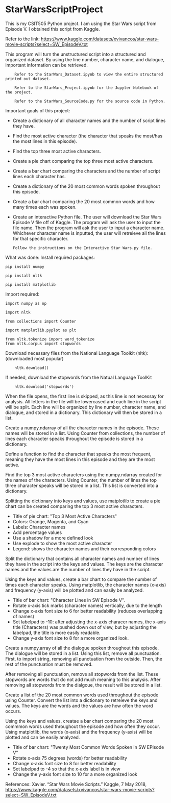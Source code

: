 # StarWarsScriptProject

This is my CSIT505 Python project. I am using the Star Wars script from Episode V. I obtained this script from Kaggle.

Refer to the link: https://www.kaggle.com/datasets/xvivancos/star-wars-movie-scripts?select=SW_EpisodeV.txt

This program will turn the unstructured script into a structured and organized dataset. By using the line number, character name, and dialogue, important information can be retrieved. 

        Refer to the StarWars_Dataset.ipynb to view the entire structured printed out dataset.
        
        Refer to the StarWars_Project.ipynb for the Jupyter Notebook of the project.
        
        Refer to the StarWars_SourceCode.py for the source code in Python.

Important goals of this project:
- Create a dictionary of all character names and the number of script lines they have.
- Find the most active character (the character that speaks the most/has the most lines in this episode).
- Find the top three most active characters.
- Create a pie chart comparing the top three most active characters.
- Create a bar chart comparing the characters and the number of script lines each character has.

- Create a dictionary of the 20 most common words spoken throughout this episode.
- Create a bar chart comparing the 20 most common words and how many times each was spoken.

- Create an interactive Python file. The user will download the Star Wars Episode V file off of Kaggle. The program will ask the user to input the file name. Then the program will ask the user to input a character name. Whichever character name is inputted, the user will retreieve all the lines for that specific character.

      Follow the instructions on the Interactive Star Wars.py file.
      

What was done:
Install required packages:

    pip install numpy
    
    pip install nltk
    
    pip install matplotlib

Import required:

    import numpy as np
    
    import nltk

    from collections import Counter
  
    import matplotlib.pyplot as plt
    
    from nltk.tokenize import word_tokenize
    from nltk.corpus import stopwords
 
Download necessary files from the National Language Toolkit (nltk): (downloaded most popular)

        nltk.download()

If needed, download the stopwords from the Natual Language ToolKit

        nltk.download('stopwords')



When the file opens, the first line is skipped, as this line is not necessay for analysis. All letters in the file will be lowercased and each line in the script will be split. Each line will be organized by line number, character name, and dialogue, and stored in a dictionary. This dictionary will then be stored in a list. 

Create a numpy.ndarray of all the character names in the episode. These names will be stored in a list. Using Counter from collections, the number of lines each character speaks throughout the episode is stored in a dictionary.

Define a function to find the character that speaks the most frequent, meaning they have the most lines in this episode and they are the most active.

Find the top 3 most active characters using the numpy.ndarray created for the names of the characters. Using Counter, the number of lines the top three character speaks will be stored in a list. This list is converted into a dictionary.

Splitting the dictionary into keys and values, use matplotlib to create a pie chart can be created comparing the top 3 most active characters.
- Title of pie chart: "Top 3 Most Active Characters"
- Colors: Orange, Magenta, and Cyan
- Labels: Character names
- Add percentage values
- Use a shadow for a more defined look
- Use explode to show the most active character
- Legend: shows the character names and their corresponding colors


Split the dictionary that contains all character names and number of lines they have in the script into the keys and values. The keys are the character names and the values are the number of lines they have in the script.

Using the keys and values, create a bar chart to compare the number of times each character speaks. Using matplotlib, the character names (x-axis) and frequency (y-axis) will be plotted and can easily be analyzed.
- Title of bar chart: "Character Lines in SW Episode V".
- Rotate x-axis tick marks (character names) vertically, due to the length
- Change x-axis font size to 6 for better readability (reduces overlapping of names)
- Set labelpad to -10: after adjusting the x-axis characer names, the x-axis title (Characters) was pushed down out of view, but by adjusting the labelpad, the title is more easily readable.
- Change y-axis font size to 8 for a more organized look.


Create a numpy.array of all the dialogue spoken throughout this episode. The dialogue will be stored in a list. Using this list, remove all punctuation. First, to import string, removing all punctuation from the outside. Then, the rest of the punctuation must be removed.

After removing all punctuation, remove all stopwords from the list. These stopwords are words that do not add much meaning to this analysis. After removing all stopwords from the dialgoue, the result will be stored in a list.

Create a list of the 20 most common words used throughout the episode using Counter. Convert the list into a dictionary to retreieve the keys and values. The keys are the words and the values are how often the word occurs. 

Using the keys and values, creatae a bar chart comparing the 20 most commmon words used throughout the episode and how often they occur. Using matplotlib, the words (x-axis) and the frequency (y-axis) will be plotted and can be easily analyzed.
- Title of bar chart: "Twenty Most Common Words Spoken in SW EPisode V"
- Rotate x-axis 75 degrees (words) for better readability
- Change x-axis font size to 8 for better readability
- Set labelpad to -4 so that the x-axis label is in view
- Change the y-axis font size to 10 for a more organized look


References:
Xavier. “Star Wars Movie Scripts.” Kaggle, 7 May 2018, https://www.kaggle.com/datasets/xvivancos/star-wars-movie-scripts?select=SW_EpisodeV.txt
